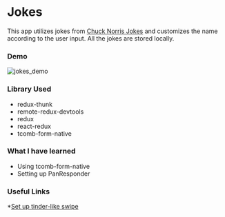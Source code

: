 # Jokes

This app utilizes jokes from [Chuck Norris Jokes](http://www.icndb.com/api/) and customizes the name according to the user input. All the jokes are stored locally.

### Demo
![jokes_demo](https://github.com/shawniscool/2016-Summer-Of-React-Native/tree/master/Project%2003%20-%20Jokes/app-demo.gif)

### Library Used
* redux-thunk
* remote-redux-devtools
* redux
* react-redux
* tcomb-form-native


### What I have learned

* Using tcomb-form-native
* Setting up PanResponder


### Useful Links

*[Set up tinder-like swipe](http://browniefed.com/blog/react-native-tinder-like-cards/)